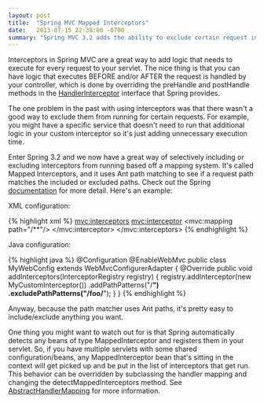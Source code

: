 ```yaml
---
layout: post
title:  "Spring MVC Mapped Interceptors"
date:   2013-07-15 22:38:00 -0700
summary: "Spring MVC 3.2 adds the ability to exclude certain request interceptors from running based off the incoming request path. Here's how it works..."
---
```

Interceptors in Spring MVC are a great way to add logic that needs to execute for every request to your servlet. The nice thing is that you can have logic that executes BEFORE and/or AFTER the request is handled by your controller, which is done by overriding the preHandle and postHandle methods in the [HandlerInterceptor](http://static.springsource.org/spring/docs/3.2.x/javadoc-api/org/springframework/web/servlet/HandlerInterceptor.html) interface that Spring provides.

The one problem in the past with using interceptors was that there wasn't a good way to exclude them from running for certain requests. For example, you might have a specific service that doesn't need to run that additional logic in your custom interceptor so it's just adding unnecessary execution time.

Enter Spring 3.2 and we now have a great way of selectively including or excluding interceptors from running based off a mapping system. It's called Mapped Interceptors, and it uses Ant path matching to see if a request path matches the included or excluded paths. Check out the Spring [documentation](http://static.springsource.org/spring/docs/3.2.x/spring-framework-reference/html/mvc.html#mvc-config-interceptors) for more detail. Here's an example:

XML configuration:

{% highlight xml %}
<mvc:interceptors>
  <mvc:interceptor>
      <mvc:mapping path="/**"/>
      <exclude-mapping path="/foo/**"/>
      <bean class="com.jacobquatier.MyCustomInterceptor" />
  </mvc:interceptor>
</mvc:interceptors>
{% endhighlight %}

Java configuration:

{% highlight java %}
@Configuration
@EnableWebMvc
public class MyWebConfig extends WebMvcConfigurerAdapter
{
  @Override
  public void addInterceptors(InterceptorRegistry registry)
  {
    registry.addInterceptor(new MyCustomInterceptor())
            .addPathPatterns("/**")
            .excludePathPatterns("/foo/**");
  }
}
{% endhighlight %}

Anyway, because the path matcher uses Ant paths, it's pretty easy to include/exclude anything you want.

One thing you might want to watch out for is that Spring automatically detects any beans of type MappedInterceptor and registers them in your servlet. So, if you have multiple servlets with some shared configuration/beans, any MappedInterceptor bean that's sitting in the context will get picked up and be put in the list of interceptors that get run. This behavior can be overridden by subclassing the handler mapping and changing the detectMappedInterceptors method. See [AbstractHandlerMapping](http://static.springsource.org/spring/docs/3.2.x/javadoc-api/org/springframework/web/servlet/handler/AbstractHandlerMapping.html) for more information.
